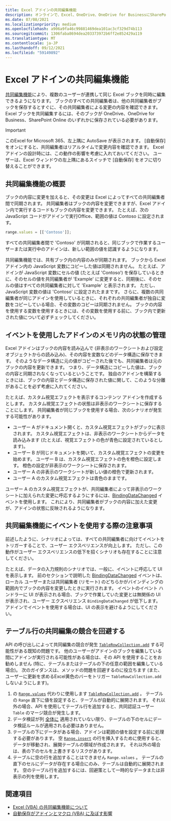 ```yaml
---
title: Excel アドインの共同編集機能
description: オンラインで、Excel、OneDrive、OneDrive for BusinessにSharePointします。
ms.date: 07/08/2021
ms.localizationpriority: medium
ms.openlocfilehash: a906a9fa46c99881469dea101ac3cf329d74b113
ms.sourcegitcommit: 1306faba8694dea203373972b6ff2e852429a119
ms.translationtype: MT
ms.contentlocale: ja-JP
ms.lasthandoff: 09/12/2021
ms.locfileid: "59149892"
---
```

# <a name="coauthoring-in-excel-add-ins"></a>Excel アドインの共同編集機能  

[共同編集機能](https://support.microsoft.com/office/7152aa8b-b791-414c-a3bb-3024e46fb104)により、複数のユーザーが連携して同じ Excel ブックを同時に編集できるようになります。 ブックのすべての共同編集者は、他の共同編集者がブックを保存するとすぐに、その共同編集者による変更の内容を確認できます。 Excel ブックを共同編集するには、そのブックが OneDrive、OneDrive for Business、SharePoint Online のいずれかに保存されている必要があります。

> [!IMPORTANT]
> このExcel for Microsoft 365、左上隅に AutoSave が表示されます。 [自動保存] をオンにすると、共同編集者はリアルタイムで変更内容を確認できます。 Excel アドインの設計時には、この動作の影響を考慮に入れておいてください。 ユーザーは、Excel ウィンドウの左上隅にあるスイッチで [自動保存] をオフに切り替えることができます。

## <a name="coauthoring-overview"></a>共同編集機能の概要

ブックの内容に変更を加えると、その変更は Excel によってすべての共同編集者間で同期されます。 共同編集者はブックの内容を変更できますが、Excel アドイン内で実行するコードもブックの内容を変更できます。 たとえば、次の JavaScript コードがアドインで実行Office、範囲の値は Contoso に設定されます。

```js
range.values = [['Contoso']];
```

すべての共同編集者間で 'Contoso' が同期されると、同じブックで作業するユーザーまたは実行中のアドインは、新しい範囲の値を認識するようになります。

共同編集機能では、共有ブック内の内容のみが同期されます。 ブックから Excel アドイン内の JavaScript 変数にコピーした値は同期されません。 たとえば、アドインが JavaScript 変数にセルの値 (たとえば 'Contoso') を保存しているときに、そのセルの値を共同編集者が 'Example' に変更すると、同期後に、そのセルの値はすべての共同編集者に対して 'Example' と表示されます。 ただし、JavaScript 変数の値は 'Contoso' に設定されたままです。 さらに、複数の共同編集者が同じアドインを使用しているときに、それぞれの共同編集者が独自に変数をコピーしている場合、その変数のコピーは同期されません。 ブックの内容を使用する変数を使用するときには、その変数を使用する前に、ブック内で更新された値について必ずチェックしてください。

## <a name="use-events-to-manage-the-in-memory-state-of-your-add-in"></a>イベントを使用したアドインのメモリ内の状態の管理

Excel アドインはブックの内容を読み込んで (非表示のワークシートおよび設定オブジェクトからの読み込み)、その内容を変数などのデータ構造に保存できます。 そのようなデータ構造に元の値がコピーされた後でも、共同編集者は元のブックの内容を更新できます。 つまり、データ構造にコピーした値は、ブックの内容と同期されなくなっているということです。 独自のアドインを構築するときには、ブックの内容とデータ構造に保存された値に関して、このような分離があることを必ず考慮に入れてください。

たとえば、カスタム視覚エフェクトを表示するコンテンツ アドインを作成するとします。 カスタム視覚エフェクトの状態は非表示のワークシートに保存することにします。 共同編集者が同じブックを使用する場合、次のシナリオが発生する可能性があります。

- ユーザー A がドキュメント開くと、カスタム視覚エフェクトがブックに表示されます。 カスタム視覚エフェクトは、非表示のワークシートからデータを読み込みます (たとえば、視覚エフェクトの色が青色に設定されているとします)。
- ユーザー B が同じドキュメントを開いて、カスタム視覚エフェクトの変更を始めます。 ユーザー B は、カスタム視覚エフェクトの色を橙色に設定します。 橙色の設定が非表示のワークシートに保存されます。
- ユーザー A の非表示のワークシートが新しい値の橙色で更新されます。
- ユーザー A のカスタム視覚エフェクトは青色のままです。

ユーザー A のカスタム視覚エフェクトが、共同編集者によって非表示のワークシートに加えられた変更に呼応するようにするには、[BindingDataChanged](/javascript/api/office/office.bindingdatachangedeventargs) イベントを使用します。 これにより、共同編集者がブックの内容に加えた変更が、アドインの状態に反映されるようになります。

## <a name="caveats-to-using-events-with-coauthoring"></a>共同編集機能にイベントを使用する際の注意事項

前述したように、シナリオによっては、すべての共同編集者に向けてイベントをトリガーすることで、ユーザー エクスペリエンスが向上します。 ただし、この動作がユーザー エクスペリエンスの低下を招くシナリオも存在することに注意してください。

たとえば、データの入力規則のシナリオでは、一般に、イベントに呼応して UI を表示します。 前のセクションで説明した [BindingDataChanged](/javascript/api/office/office.bindingdatachangedeventargs) イベントは、ローカル ユーザーまたは共同編集者 (リモート) のどちらかがバインディングの範囲内でブックの内容を変更したときに実行されます。 イベントのイベント ハンドラーに UI が表示される場合、ブックで作業していた変更とは無関係の UI が表示され、ユーザー エクスペリエンス `BindingDataChanged` が低下します。 アドインでイベントを使用する場合は、UI の表示を避けるようにしてください。

## <a name="avoid-table-row-coauthoring-conflicts"></a>テーブル行の共同編集の競合を回避する

API の呼び出しによって共同編集の競合が発生 [`TableRowCollection.add`](/javascript/api/excel/excel.tablerowcollection#add_index__values_) する可能性がある既知の問題です。 他のユーザーがアドインのブックを編集している間にアドインが実行される可能性がある場合は、その API を使用することをお勧めしません (特に、テーブルまたはテーブルの下の任意の範囲を編集している場合)。 次のガイダンスは、メソッドの問題を回避するのに役立ちます (また、ユーザーに更新を求めるExcel黄色のバーをトリガー `TableRowCollection.add` しないようにします)。

1. の [`Range.values`](/javascript/api/excel/excel.range#values) 代わりに使用します [`TableRowCollection.add`](/javascript/api/excel/excel.tablerowcollection#add_index__values_) 。 テーブルの `Range` 直下に値を設定すると、テーブルが自動的に展開されます。 それ以外の場合、API を使用してテーブル行を追加すると、共同認証ユーザー `Table` のマージ競合が発生します。
1. データ検証が列 [全体に](https://support.microsoft.com/office/29fecbcc-d1b9-42c1-9d76-eff3ce5f7249) 適用されていない限り、テーブルの下のセルにデータ検証ルールが適用される必要はありません。
1. テーブルの下にデータがある場合、アドインは範囲の値を設定する前に処理する必要があります。 空 [`Range.insert`](/javascript/api/excel/excel.range#insert_shift_) の行を挿入するために使用すると、データが移動され、展開テーブルの領域が作成されます。 それ以外の場合は、表の下のセルを上書きするリスクがあります。
1. テーブルに空の行を追加することはできません `Range.values` 。 テーブルの直下のセルにデータが存在する場合にのみ、テーブルは自動的に展開されます。 空のテーブル行を追加するには、回避策として一時的なデータまたは非表示の列を使用します。

## <a name="see-also"></a>関連項目

- [Excel (VBA) の共同編集機能について](/office/vba/excel/concepts/about-coauthoring-in-excel)
- [自動保存がアドインとマクロ (VBA) に及ぼす影響](/office/vba/library-reference/concepts/how-autosave-impacts-addins-and-macros)
